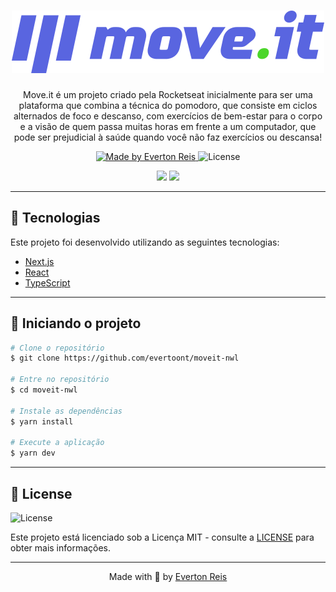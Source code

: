<h1 align="center">
  <a href="https://github.com/evertoont/moveit-nwl">
    <img alt="Move.it Logo" src="./public/logo-full.svg" />
  </a>
</h1>

<p align="center">Move.it é um projeto criado pela Rocketseat inicialmente para ser uma plataforma que combina a técnica do pomodoro, que consiste em ciclos alternados de foco e descanso, com exercícios de bem-estar para o corpo e a visão de quem passa muitas horas em frente a um computador, que pode ser prejudicial à saúde quando você não faz exercícios ou descansa!</p>

<p align="center">
  <a href="https://github.com/evertoont">
    <img alt="Made by Everton Reis" src="https://img.shields.io/badge/made%20by-Everton%20Reis-blue">
  </a>

  <img alt="License" src="https://img.shields.io/badge/license-MIT-%2304D361?color=blue">
</p>

<!-- Adicionar imagens do proejto -->
<p align="center">
  <img src="https://user-images.githubusercontent.com/55769021/110042404-7e86f300-7d24-11eb-96b1-5c59b8b77ac1.png" width="45%" />
  <img src="https://user-images.githubusercontent.com/55769021/110063476-fca9c080-7d49-11eb-87ea-e0bef3ee3538.png" width="45%" />
</p>

---

## 🧪 Tecnologias

Este projeto foi desenvolvido utilizando as seguintes tecnologias:

- [Next.js](https://nextjs.org/)
- [React](https://reactjs.org)
- [TypeScript](https://www.typescriptlang.org/)

---

## 🚀 Iniciando o projeto

```bash
# Clone o repositório
$ git clone https://github.com/evertoont/moveit-nwl

# Entre no repositório
$ cd moveit-nwl

# Instale as dependências
$ yarn install

# Execute a aplicação
$ yarn dev

```

---

## 📝 License

<img alt="License" src="https://img.shields.io/badge/license-MIT-%2304D361?color=blue">

Este projeto está licenciado sob a Licença MIT - consulte a [LICENSE](LICENSE) para obter mais informações.

---
<p align="center">Made with 💜 by  <a href="https://www.linkedin.com/in/evertoont/">Everton Reis</a></p>
